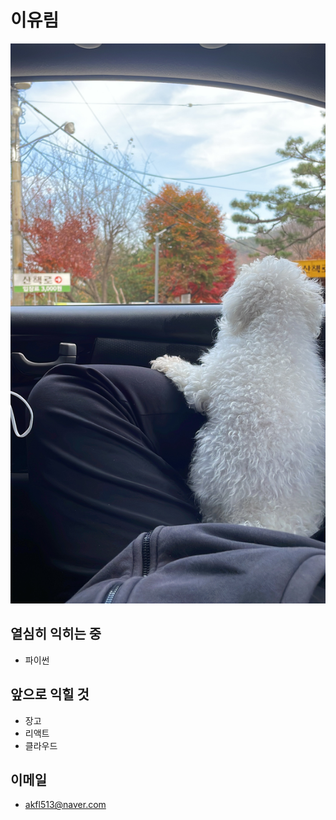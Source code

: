 # 이유림

![](https://github.com/Lee-You-Lim-github/Lee-You-Lim-github/raw/main/assets/IMG_6659.JPG)

## 열심히 익히는 중

+ 파이썬

## 앞으로 익힐 것

+ 장고
+ 리액트
+ 클라우드

## 이메일

+ akfl513@naver.com